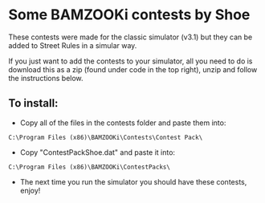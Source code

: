 # Some BAMZOOKi contests by Shoe

These contests were made for the classic simulator (v3.1) but they can be added to Street Rules in a simular way.

If you just want to add the contests to your simulator, all you need to do is download this as a zip (found under code in the top right), unzip and follow the instructions below.

## To install:

- Copy all of the files in the contests folder and paste them into:

`C:\Program Files (x86)\BAMZOOKi\Contests\Contest Pack\`

- Copy "ContestPackShoe.dat" and paste it into:

`C:\Program Files (x86)\BAMZOOKi\ContestPacks\`

- The next time you run the simulator you should have these contests, enjoy!
